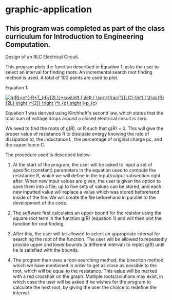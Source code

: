# graphic-application
## This program was completed as part of the class curriculum for Introduction to Engineering Computation.
Design of an RLC Electrical Circuit.

This program plots the function described in Equation 1, asks the user to select an interval for finding roots. An incremental search root finding method is used. A total of 100 points are used to plot. 

Equation 1: 

<a href="https://www.codecogs.com/eqnedit.php?latex=g(R)=e^{-R*T_{d}/{2L}}*cos\left&space;[&space;\left&space;(&space;\sqrt{\frac{1}{LC}-\left&space;(&space;\frac{R}{2L}&space;\right&space;)^{2}}&space;\right&space;)*t_{d}&space;\right&space;]-p_{c}" target="_blank"><img src="https://latex.codecogs.com/gif.latex?g(R)=e^{-R*T_{d}/{2L}}*cos\left&space;[&space;\left&space;(&space;\sqrt{\frac{1}{LC}-\left&space;(&space;\frac{R}{2L}&space;\right&space;)^{2}}&space;\right&space;)*t_{d}&space;\right&space;]-p_{c}" title="g(R)=e^{-R*T_{d}/{2L}}*cos\left [ \left ( \sqrt{\frac{1}{LC}-\left ( \frac{R}{2L} \right )^{2}} \right )*t_{d} \right ]-p_{c}" /></a>

Equation 1 was derived using Kirchhoff's second law, which states that the total sum of voltage drops around a closed electrical circuit is zero.

We need to find the roots of g(R), or R such that g(R) = 0. This will give the proper value of resistance R to dissipate energy knowing the rate of dissipation td, the inductance L, the percentage of original charge pc, and the capacitance C.

The procedure used is described below:

1.	At the start of the program, the user will be asked to input a set of specific (constant) parameters in the equation used to compute the resistance R, which we will define in the input/output subsection right after. When new input values are given, the user is given the option to save them into a file; up to five sets of values can be stored, and each new inputted value will replace a value which was stored beforehand inside of the file. We will create the file beforehand in parallel to the development of the code.

2.	The software first calculates an upper bound for the resistor using the square root term in the function g(R) (equation 1) and will then plot the function for root finding. 

3.	After this, the user will be allowed to select an appropriate interval for searching the root of the function. The user will be allowed to repeatedly provide upper and lower bounds (a different interval) to replot g(R) until he is satisfied with the bounds.

4.	The program then uses a root-searching method, the bisection method which we have mentioned in order to get as close as possible to the root, which will be equal to the resistance. This value will be marked with a red crosshair on the graph. Multiple roots/solutions may exist, in which case the user will be asked if he wishes for the program to calculate the next root, by giving the user the choice to redefine the interval.
